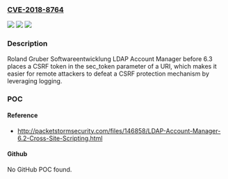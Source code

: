 ### [CVE-2018-8764](https://cve.mitre.org/cgi-bin/cvename.cgi?name=CVE-2018-8764)
![](https://img.shields.io/static/v1?label=Product&message=n%2Fa&color=blue)
![](https://img.shields.io/static/v1?label=Version&message=n%2Fa&color=blue)
![](https://img.shields.io/static/v1?label=Vulnerability&message=n%2Fa&color=brighgreen)

### Description

Roland Gruber Softwareentwicklung LDAP Account Manager before 6.3 places a CSRF token in the sec_token parameter of a URI, which makes it easier for remote attackers to defeat a CSRF protection mechanism by leveraging logging.

### POC

#### Reference
- http://packetstormsecurity.com/files/146858/LDAP-Account-Manager-6.2-Cross-Site-Scripting.html

#### Github
No GitHub POC found.

